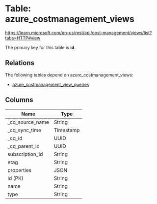 # Table: azure_costmanagement_views

https://learn.microsoft.com/en-us/rest/api/cost-management/views/list?tabs=HTTP#view

The primary key for this table is **id**.

## Relations

The following tables depend on azure_costmanagement_views:
  - [azure_costmanagement_view_queries](azure_costmanagement_view_queries)

## Columns

| Name          | Type          |
| ------------- | ------------- |
|_cq_source_name|String|
|_cq_sync_time|Timestamp|
|_cq_id|UUID|
|_cq_parent_id|UUID|
|subscription_id|String|
|etag|String|
|properties|JSON|
|id (PK)|String|
|name|String|
|type|String|